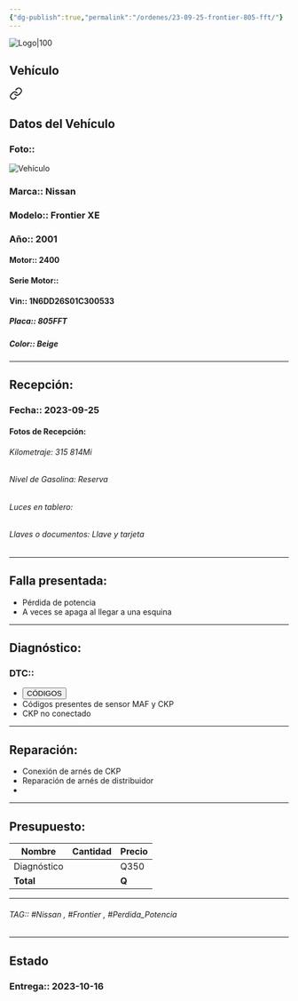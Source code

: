 ```yaml
---
{"dg-publish":true,"permalink":"/ordenes/23-09-25-frontier-805-fft/"}
---
```


![Logo|100](http://drive.google.com/uc?export=view&id=137fl3TIZ0-PU8b-Pt0bsjclwHub_u78G)

## Vehículo

<div class="transclusion internal-embed is-loaded"><a class="markdown-embed-link" href="/vehiculos/nissan/frontier-805-fft/#datos-del-vehiculo" aria-label="Open link"><svg xmlns="http://www.w3.org/2000/svg" width="24" height="24" viewBox="0 0 24 24" fill="none" stroke="currentColor" stroke-width="2" stroke-linecap="round" stroke-linejoin="round" class="svg-icon lucide-link"><path d="M10 13a5 5 0 0 0 7.54.54l3-3a5 5 0 0 0-7.07-7.07l-1.72 1.71"></path><path d="M14 11a5 5 0 0 0-7.54-.54l-3 3a5 5 0 0 0 7.07 7.07l1.71-1.71"></path></svg></a><div class="markdown-embed">



## Datos del Vehículo 
### Foto:: 
![Vehículo](http://drive.google.com/uc?export=view&id=1gimf9mSKvJESuKMHovSvXg-zLcgrYukq)

### Marca:: Nissan
### Modelo:: Frontier XE
### Año:: 2001
#### Motor:: 2400
#### Serie Motor:: 
#### Vin:: 1N6DD26S01C300533
##### Placa:: 805FFT
##### Color:: Beige 
---


</div></div>


## Recepción:
### Fecha:: 2023-09-25
#### Fotos de Recepción: 

###### Kilometraje: 315 814Mi
###### Nivel de Gasolina: Reserva
###### Luces en tablero: 
###### Llaves o documentos: Llave y tarjeta

---

## Falla presentada:
- Pérdida de potencia 
- A veces se apaga al llegar a una esquina 


---

## Diagnóstico:
### DTC:: 

- <a href="http"><button class="btn success">CÓDIGOS</button></a>
- Códigos presentes de sensor MAF y CKP
- CKP no conectado 

---
## Reparación:
- Conexión de arnés de CKP
- Reparación de arnés de distribuidor 
- 

---

## Presupuesto:

| Nombre | Cantidad | Precio |
| ------ | -------- | ------ |
|   Diagnóstico     |          | Q350       |
| **Total**       |        |    **Q**    |

---

###### TAG:: #Nissan , #Frontier , #Perdida_Potencia

---

## Estado

### Entrega:: 2023-10-16